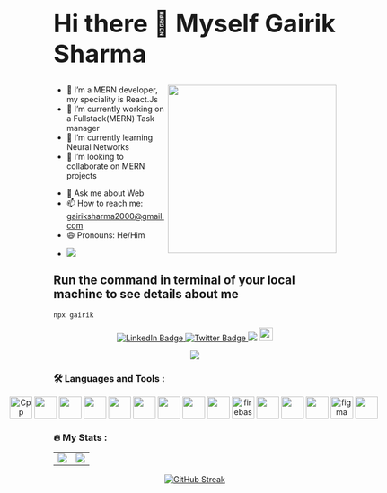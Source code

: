 ### <h1 style="font-size: 44px">Hi there 👋 Myself Gairik Sharma</h1>
<img align="right" src="https://media.tenor.com/2uyENRmiUt0AAAAC/coding.gif" width="300"/>


- 👋 I’m a MERN developer, my speciality is React.Js
- 🔭 I’m currently working on a Fullstack(MERN) Task manager
- 🌱 I’m currently learning Neural Networks
- 👯 I’m looking to collaborate on MERN projects
<!-- - 🤔 I’m looking for help with ... -->
- 💬 Ask me about Web
- 📫 How to reach me: gairiksharma2000@gmail.com
- 😄 Pronouns: He/Him
- <p align="left"> <img src="https://komarev.com/ghpvc/?username=GairikSharma&label=Profile%20views&color=0e75b6&style=flat" /> </p>
<!-- - ⚡ Fun fact: ... -->
## Run the command in terminal of your local machine to see details about me
  ``` bash
  npx gairik
  ```


<div id="badges" align="center">
  <a href="https://www.linkedin.com/in/gairik-sharma-1633b4223/">
    <img src="https://img.shields.io/badge/LinkedIn-blue?style=for-the-badge&logo=linkedin&logoColor=white" alt="LinkedIn Badge"/>
  </a>
  <a href="https://twitter.com/sharma_gairik">
    <img src="https://img.shields.io/badge/Twitter-blue?style=for-the-badge&logo=twitter&logoColor=white" alt="Twitter Badge"/>
  </a>
  <img src="https://img.shields.io/badge/dynamic/json?style=for-the-badge&labelColor=black&color=%23ffa116&label=Solved&query=solved&url=https%3A%2F%2Fbadge.xyli.tech/%2Fapi%2Fusers%2Fgairik19&logo=leetcode&logoColor=yellow" />
  

  <a href="https://auth.geeksforgeeks.org/user/gairik19">
    <img src="https://media.geeksforgeeks.org/wp-content/cdn-uploads/20210419113249/gfg-new-logo-min.png" height="24px" width=""/80px>
  </a>
</div>

<p align="center"> <a href="https://github.com/ryo-ma/github-profile-trophy"><img src="https://github-profile-trophy.vercel.app/?username=GairikSharma" /></a> </p>



<!-- 
- :telescope: I’m a MERN developer, my speciality is React.Js

- :seedling: Exploring AI -->






### :hammer_and_wrench: Languages and Tools :

<div align="center">
  <div style="display: flex; justify-content: center; align-items: center;">
    <img src="https://icongr.am/devicon/c-original.svg?size=128&color=currentColor" title="C++" alt="Cpp" width="40" height="40"/>&nbsp;
    <img src="https://icongr.am/devicon/cplusplus-original.svg?size=128&color=currentColor" width="40" height="40"/>&nbsp;
    <img src="https://icongr.am/devicon/javascript-original.svg?size=128&color=currentColor" width="40" height="40"/>&nbsp;
    <img src="https://icongr.am/devicon/react-original.svg?size=128&color=currentColor" width="40" height="40"/>&nbsp;
    <img src="https://icongr.am/devicon/html5-original.svg?size=128&color=currentColor" width="40" height="40"/>&nbsp;
    <img src="https://icongr.am/devicon/css3-original.svg?size=128&color=currentColor" width="40" height="40"/>&nbsp;
    <img src="https://icongr.am/devicon/nodejs-original.svg?size=128&color=currentColor" width="40" height="40"/>&nbsp;
    <img src="https://icongr.am/devicon/express-original.svg?size=128&color=currentColor" width="40" height="40"/>&nbsp;
    <img src="https://icongr.am/devicon/mongodb-original.svg?size=128&color=currentColor" width="40" height="40"/>&nbsp;
    <img src="https://www.vectorlogo.zone/logos/firebase/firebase-icon.svg" alt="firebase" width="40" height="40"/>&nbsp;
    <img src="https://icongr.am/devicon/git-original.svg?size=128&color=currentColor" width="40" height="40"/>&nbsp;
    <img src="https://icongr.am/devicon/github-original.svg?size=128&color=currentColor" width="40" height="40"/>&nbsp;
    <img src="https://icongr.am/devicon/python-original.svg?size=128&color=currentColor" width="40" height="40"/>&nbsp;
    <img src="https://www.vectorlogo.zone/logos/figma/figma-icon.svg" alt="figma" width="40" height="40"/>&nbsp;
    <img src="https://icongr.am/devicon/jquery-original-wordmark.svg?size=128&color=currentColor" width="40" height="40"/>&nbsp;
  </div>
</div>



### :fire: My Stats :

<div align="center">
  <table>
    <tr>
      <td><img align="center" src="https://github-readme-stats.vercel.app/api?username=GairikSharma&show_icons=true&locale=en&theme=light"></td>
      <td><img src="https://github-readme-stats.vercel.app/api/top-langs/?username=GairikSharma&layout=compact&theme=light"></td>
    </tr>
  </table>

  [![GitHub Streak](http://github-readme-streak-stats.herokuapp.com?user=GairikSharma&theme=light)](https://git.io/streak-stats)
</div>





<!-- **GairikSharma/GairikSharma** is a ✨ _special_ ✨ repository because its `README.md` (this file) appears on your GitHub profile.

Here are some ideas to get you started: -->
